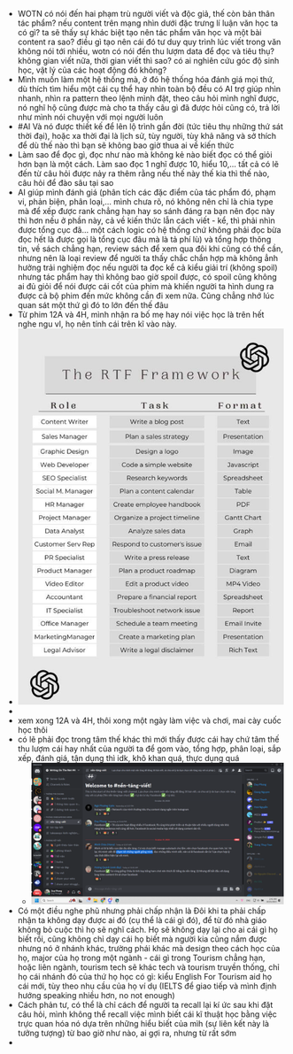 - WOTN có nói đến hai phạm trù người viết và độc giả, thế còn bản thân tác phẩm? nếu content trên mạng nhìn dưới đặc trưng lí luận văn học ta có gì? ta sẽ thấy sự khác biệt tạo nên tác phẩm văn học và một bài content ra sao? điều gì tạo nên cái đó tư duy quy trình lúc viết trong văn không nói tới nhiều, wotn có nói đến thu lượm data để đọc và tiêu thụ? không gian viết nữa, thời gian viết thì sao? có ai nghiên cứu góc độ sinh học, vật lý của các hoạt động đó không?
- Mình muốn làm một hệ thống mà, ở đó hệ thống hóa đánh giá mọi thứ, dù thích tìm hiểu một cái cụ thể hay nhìn toàn bộ đều có AI trợ giúp nhìn nhanh, nhìn ra pattern theo lệnh mình đặt, theo câu hỏi mình nghĩ được, nó nghĩ hộ cũng được mà cho ta thấy câu gì đã được hỏi cũng có, trả lời như mình nói chuyện với mọi người luôn
- #AI Và nó được thiết kế để lên lộ trình gần đời (tức tiêu thụ những thứ sát thời đại), hoặc xa thời đại là lịch sử, tùy người, tùy khả năng và sở thích để dù thế nào thì bạn sẽ không bao giờ thua ai về kiến thức
- Làm sao để đọc gì, đọc như nào mà không kẻ nào biết đọc có thể giỏi hơn bạn là một cách. Làm sao đọc 1 nghĩ được 10, hiểu 10,... tất cả có lẽ đến từ câu hỏi được nảy ra thêm rằng nếu thế này thế kia thì thế nào, câu hỏi để đào sâu tại sao
- AI giúp mình đánh giá (phân tích các đặc điểm của tác phẩm đó, phạm vi, phản biện, phân loại,... mình chưa rõ, nó không nên chỉ là chia type mà để xếp được rank chẳng hạn hay so sánh đáng ra bạn nên đọc này thì hơn nếu ở phần này, cả về kiến thức lẫn cách viết - kể, thì phải nhìn được tổng cục đã... một cách logic có hệ thống chứ không phải đọc bừa đọc hết là được gọi là tổng cục đâu mà là tả phí lù) và tổng hợp thông tin, về sách chẳng hạn, review sách để xem qua đôi khi cũng có thể cần, nhưng nên là loại review để người ta thấy chắc chắn hợp mà không ẳnh hưởng trải nghiệm đọc nếu người ta đọc kể cả kiểu giải trí (không spoil) nhưng tác phẩm hay thì không bao giờ spoil được, có spoil cũng không ai đủ giỏi để nói được cái cốt của phim mà khiến người ta hình dung ra được cả bộ phim đến mức không cần đi xem nữa. Cũng chẳng nhớ lúc quan sát một thứ gì đó to lớn đến thế đâu
- Từ phim 12A và 4H, mình nhận ra bố mẹ hay nói việc học là trên hết nghe ngu vl, họ nên tính cái trên kĩ vào này.
- ![image.png](../assets/image_1697823923871_0.png)
-
- xem xong 12A và 4H, thôi xong một ngày làm việc và chơi, mai cày cuốc học thôi
- có lẽ phải đọc trong tâm thế khác thì mới thấy được cái hay chứ tâm thế thu lượm cái hay nhất của người ta để gom vào, tổng hợp, phân loại, sắp xếp, đánh giá, tận dụng thì idk, khô khan quá, thực dụng quá
	- ![image.png](../assets/image_1697830936155_0.png)
- Có một điều nghe phũ nhưng phải chấp nhận là Đôi khi ta phải chấp nhận ta không dạy được ai đó (cụ thể là cái gì đó), để từ đó nhà giáo không bỏ cuộc thì họ sẽ nghĩ cách. Họ sẽ không dạy lại cho ai cái gì họ biết rồi, cũng không chỉ dạy cái họ biết mà người kia cũng nắm được nhưng nó ở nhánh khác, trường phái khác mà design theo cách học của họ, major của họ trong một ngành - cái gì trong Tourism chẳng hạn, hoặc liên ngành, tourism tech sẽ khác tech và tourism truyền thống, chỉ họ cái nhánh đó của thứ họ học có gì: kiểu English For Tourism aid họ cái mới, tùy theo nhu cầu của họ ví dụ (IELTS để giao tiếp và mình định hướng speaking nhiều hơn, no not enough)
- Cách phản tư, có thể là chỉ cách để người ta recall lại kí ức sau khi đặt câu hỏi, mình không thể recall việc mình biết cái kĩ thuật học bằng việc trực quan hóa nó dựa trên những hiểu biết của mìh (sự liên kết này là tưởng tượng) từ bao giờ như nào, ai gợi ra, nhưng từ rất sớm
-